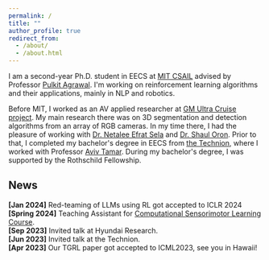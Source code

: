 ```yaml
---
permalink: /
title: ""
author_profile: true
redirect_from: 
  - /about/
  - /about.html
---
```


I am a second-year Ph.D. student in EECS at [MIT CSAIL](https://csail.mit.edu) advised by Professor [Pulkit Agrawal](https://people.csail.mit.edu/pulkitag/).  I'm working on reinforcement learning algorithms and their applications, mainly in NLP and robotics.

Before MIT, I worked as an AV applied researcher at [GM Ultra Cruise project](https://news.gm.com/newsroom.detail.html/Pages/news/us/en/2021/oct/1006-ultracruise.html). My main research there was on 3D segmentation and detection algorithms from an array of RGB cameras. In my time there, I had the pleasure of working with  [Dr. Netalee Efrat Sela](https://scholar.google.com/citations?user=L0cJiRwAAAAJ&hl=en&oi=sra) and [Dr. Shaul Oron](https://scholar.google.com/citations?user=YBQnkjIAAAAJ&hl=fil).
Prior to that, I completed my bachelor's degree in EECS from [the Technion](https://www.technion.ac.il/en/home-2/), where I worked with Professor [Aviv Tamar](https://avivt.github.io/avivt/). During my bachelor's degree, I was supported by the Rothschild Fellowship.

<h2>News</h2>

<b>[Jan 2024]</b> Red-teaming of LLMs using RL got accepted to ICLR 2024<br>
<b>[Spring 2024]</b> Teaching Assistant for <a href="https://pulkitag.github.io/6.884/sp20/"> Computational Sensorimotor Learning Course</a>. <br>
<b>[Sep 2023]</b> Invited talk at Hyundai Research. <br>
<b>[Jun 2023]</b> Invited talk at the Technion. <br>
<b>[Apr 2023]</b> Our TGRL paper got accepted to ICML2023, see you in Hawaii! <br>
